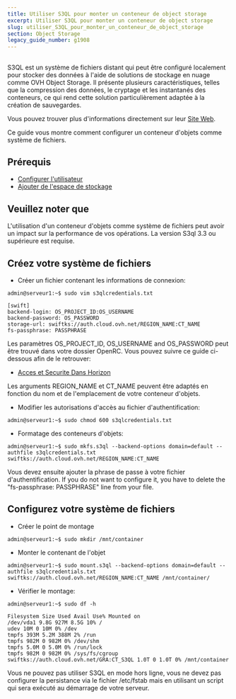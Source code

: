 ```yaml
---
title: Utiliser S3QL pour monter un conteneur de object storage
excerpt: Utiliser S3QL pour monter un conteneur de object storage
slug: utiliser_S3QL_pour_monter_un_conteneur_de_object_storage
section: Object Storage
legacy_guide_number: g1908
---
```



## 
S3QL est un système de fichiers distant qui peut être configuré localement pour stocker des données à l'aide de solutions de stockage en nuage comme OVH Object Storage. 
Il présente plusieurs caractéristiques, telles que la compression des données, le cryptage et les instantanés des conteneurs, ce qui rend cette solution particulièrement adaptée à la création de sauvegardes.

Vous pouvez trouver plus d'informations directement sur leur [Site Web](http://www.rath.org/s3ql-docs/).

Ce guide vous montre comment configurer un conteneur d'objets comme système de fichiers.


## Prérequis

- [Configurer l'utilisateur](https://docs.ovh.com/ca/fr/public-cloud/charger-les-variables-denvironnement-openstack/)
- [Ajouter de l'espace de stockage](https://docs.ovh.com/ca/fr/storage/créer_us_conteneur_dobjet/)



## Veuillez noter que
L'utilisation d'un conteneur d'objets comme système de fichiers peut avoir un impact sur la performance de vos opérations.
La version S3ql 3.3 ou supérieure est requise.


## Créez votre système de fichiers

- Créer un fichier contenant les informations de connexion:

```
admin@serveur1:~$ sudo vim s3qlcredentials.txt

[swift]
backend-login: OS_PROJECT_ID:OS_USERNAME
backend-password: OS_PASSWORD
storage-url: swiftks://auth.cloud.ovh.net/REGION_NAME:CT_NAME
fs-passphrase: PASSPHRASE
```



Les paramètres OS_PROJECT_ID, OS_USERNAME and OS_PASSWORD peut être trouvé dans votre dossier OpenRC.
Vous pouvez suivre ce guide ci-dessous afin de le retrouver:

- [Acces et Securite Dans Horizon](https://docs.ovh.com/ca/fr/public-cloud/acces-et-securite-dans-horizon/)


Les arguments REGION_NAME et CT_NAME peuvent être adaptés en fonction du nom et de l'emplacement de votre conteneur d'objets. 


- Modifier les autorisations d'accès au fichier d'authentification:

```
admin@serveur1:~$ sudo chmod 600 s3qlcredentials.txt
```


- Formatage des conteneurs d'objets:

```
admin@serveur1:~$ sudo mkfs.s3ql --backend-options domain=default --authfile s3qlcredentials.txt swiftks://auth.cloud.ovh.net/REGION_NAME:CT_NAME
```



Vous devez ensuite ajouter la phrase de passe à votre fichier d'authentification. 
If you do not want to configure it, you have to delete the "fs-passphrase: PASSPHRASE" line from your file.


## Configurez votre système de fichiers

- Créer le point de montage

```
admin@serveur1:~$ sudo mkdir /mnt/container
```


- Monter le contenant de l'objet

```
admin@serveur1:~$ sudo mount.s3ql --backend-options domain=default --authfile s3qlcredentials.txt swiftks://auth.cloud.ovh.net/REGION_NAME:CT_NAME /mnt/container/
```


- Vérifier le montage:

```
admin@serveur1:~$ sudo df -h

Filesystem Size Used Avail Use% Mounted on
/dev/vda1 9.8G 927M 8.5G 10% /
udev 10M 0 10M 0% /dev
tmpfs 393M 5.2M 388M 2% /run
tmpfs 982M 0 982M 0% /dev/shm
tmpfs 5.0M 0 5.0M 0% /run/lock
tmpfs 982M 0 982M 0% /sys/fs/cgroup
swiftks://auth.cloud.ovh.net/GRA:CT_S3QL 1.0T 0 1.0T 0% /mnt/container
```



Vous ne pouvez pas utiliser S3QL en mode hors ligne, vous ne devez pas configurer la persistance via le fichier /etc/fstab mais en utilisant un script qui sera exécuté au démarrage de votre serveur.


## 
 

